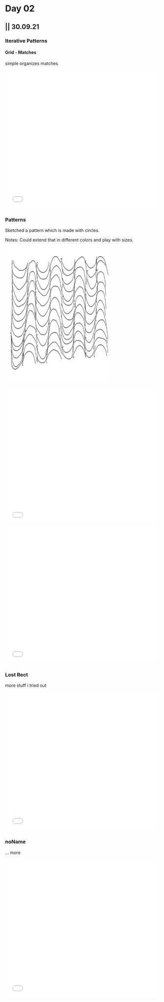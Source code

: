 # Day 02

## || 30.09.21

### Iterative Patterns

#### Grid - Matches

simple organizes matches

<iframe src="../content/day02/01/embed.html" width="100%" height="450" frameborder="no"></iframe>

### Patterns

Sketched a pattern which is made with circles.

Notes: Could extend that in different colors and play with sizes.

<img src="../content/day02/02/sketchPattern.PNG" width= "70%" height="450">

<iframe src="../content/day02/02/embed.html" width="100%" height="450" frameborder="no"></iframe>
<iframe src="../content/day02/03/embed.html" width="100%" height="450" frameborder="no"></iframe>

### Lost Rect

more stuff i tried out

<iframe src="../content/day02/04/embed.html" width="100%" height="450" frameborder="no"></iframe>

### noName

... more

<iframe src="../content/day02/05/embed.html" width="100%" height="450" frameborder="no"></iframe>
